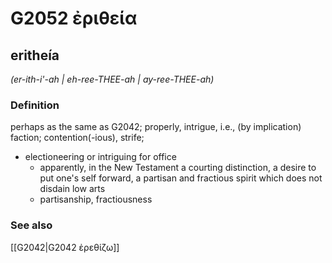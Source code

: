 # G2052 ἐριθεία

## eritheía

_(er-ith-i'-ah | eh-ree-THEE-ah | ay-ree-THEE-ah)_

### Definition

perhaps as the same as G2042; properly, intrigue, i.e., (by implication) faction; contention(-ious), strife; 

- electioneering or intriguing for office
  - apparently, in the New Testament a courting distinction, a desire to put one's self forward, a partisan and fractious spirit which does not disdain low arts
  - partisanship, fractiousness

### See also

[[G2042|G2042 ἐρεθίζω]]
